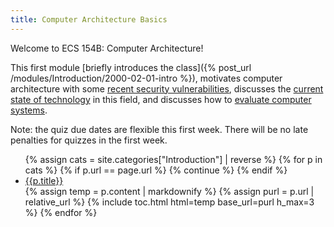 ```yaml
---
title: Computer Architecture Basics
---
```


Welcome to ECS 154B: Computer Architecture!

This first module [briefly introduces the class]({% post_url /modules/Introduction/2000-02-01-intro %}), motivates computer architecture with some [recent security vulnerabilities](./security.md), discusses the [current state of technology](./technology.md) in this field, and discusses how to [evaluate computer systems](./evaluation.md).

Note: the quiz due dates are flexible this first week.
There will be no late penalties for quizzes in the first week.

<ul>
{% assign cats = site.categories["Introduction"] | reverse %}
{% for p in cats %}
    {% if p.url == page.url %}
        {% continue %}
    {% endif %}
    <li>
        <a href="{{p.url | relative_url}}"> {{p.title}} </a>
    </li>
    {% assign temp = p.content | markdownify %}
    {% assign purl = p.url | relative_url %}
    {% include toc.html html=temp base_url=purl h_max=3 %}
{% endfor %}
</ul>
